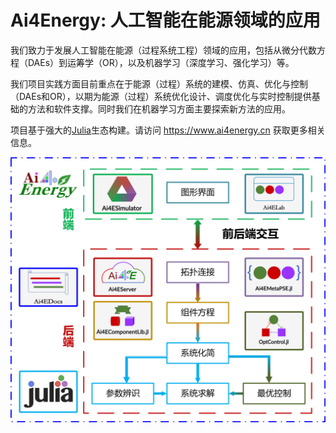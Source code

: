 # Ai4Energy: 人工智能在能源领域的应用

我们致力于发展人工智能在能源（过程系统工程）领域的应用，包括从微分代数方程（DAEs）到运筹学（OR），以及机器学习（深度学习、强化学习）等。

我们项目实践方面目前重点在于能源（过程）系统的建模、仿真、优化与控制（DAEs和OR），以期为能源（过程）系统优化设计、调度优化与实时控制提供基础的方法和软件支撑。同时我们在机器学习方面主要探索新方法的应用。

项目基于强大的[Julia](https://julialang.org/)生态构建。请访问 <https://www.ai4energy.cn> 获取更多相关信息。

<div align=center><img src="./profile/framework.png"></div>
